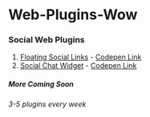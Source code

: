 # Web-Plugins-Wow
### Social Web Plugins

1. [Floating Social Links](https://github.com/biswabijaya/Web-Plugins-WoW/blob/master/social/floating-social-links.html "Floating Social Links") - [Codepen Link](https://codepen.io/biswabijaya/pen/vYYGzmO "Codepen Link")
2. [Social Chat Widget](https://github.com/biswabijaya/Web-Plugins-WoW/blob/master/social/chat-widget.html "Social Chat Widget") - [Codepen Link](https://codepen.io/biswabijaya/pen/vYYyWGZ "Codepen Link")


##### More Coming Soon
###### 3-5 plugins every week
